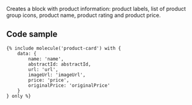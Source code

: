 Creates a block with product information: product labels, list of product group icons, product name, product rating and product price.

## Code sample

```
{% include molecule('product-card') with {
    data: {
        name: 'name',
        abstractId: abstractId,
        url: 'url',
        imageUrl: 'imageUrl',
        price: 'price',
        originalPrice: 'originalPrice'
    }
} only %}
```
